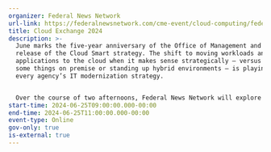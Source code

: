 ```yaml
---
organizer: Federal News Network
url-link: https://federalnewsnetwork.com/cme-event/cloud-computing/federal-news-networks-cloud-exchange-2024/
title: Cloud Exchange 2024
description: >-
  June marks the five-year anniversary of the Office of Management and Budget’s
  release of the Cloud Smart strategy. The shift to moving workloads and
  applications to the cloud when it makes sense strategically – versus keeping
  some things on premise or standing up hybrid environments – is playing out in
  every agency’s IT modernization strategy.


  Over the course of two afternoons, Federal News Network will explore civilian agency progress in using the cloud to improve digital services and federal missions. On Day 1, we will focus on the need for secure digital services and the evolution of policies and processes to achieve trusted services. On Day 2, we will share real-world case studies that spotlight successes in using cloud to impact mission effectiveness.
start-time: 2024-06-25T09:00:00.000-00:00
end-time: 2024-06-25T11:00:00.000-00:00
event-type: Online
gov-only: true
is-external: true
---
```

